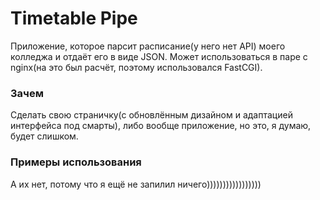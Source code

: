 # Timetable Pipe

Приложение, которое парсит расписание(у него нет API) моего колледжа и отдаёт его в виде JSON.
Может использоваться в паре с nginx(на это был расчёт, поэтому использовался FastCGI).

### Зачем

Сделать свою страничку(с обновлённым дизайном и адаптацией интерфейса под смарты), либо вообще приложение, но это, я думаю, будет слишком.

### Примеры использования
А их нет, потому что я ещё не запилил ничего)))))))))))))))))